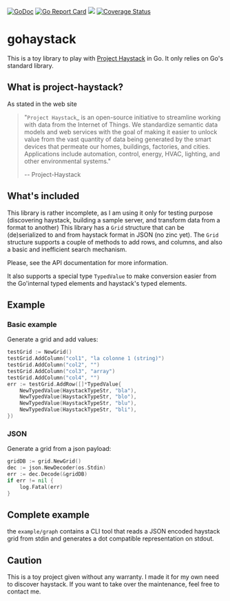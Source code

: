 [![GoDoc](https://godoc.org/github.com/owulveryck/gohaystack?status.svg)](https://pkg.go.dev/github.com/owulveryck/gohaystack?tab=doc) [![Go Report Card](https://goreportcard.com/badge/github.com/owulveryck/gohaystack)](https://goreportcard.com/report/github.com/owulveryck/gohaystack)
![](https://github.com/owulveryck/gohaystack/workflows/Go/badge.svg)
[![Coverage Status](https://coveralls.io/repos/github/owulveryck/gohaystack/badge.svg?branch=master)](https://coveralls.io/github/owulveryck/gohaystack?branch=master)

# gohaystack

This is a toy library to play with [Project Haystack](https://project-haystack.org/) in Go. It only relies on Go's standard library.

## What is project-haystack?

As stated in the web site

> "`Project Haystack`_ is an open-source initiative to streamline
> working with data from the Internet of Things. We standardize
> semantic data models and web services with the goal of making
> it easier to unlock value from the vast quantity of data being
> generated by the smart devices that permeate our homes, buildings,
> factories, and cities. Applications include automation, control,
> energy, HVAC, lighting, and other environmental systems."
>
> -- Project-Haystack

## What's included

This library is rather incomplete, as I am using it only for testing purpose (discovering haystack, building a sample server, and transform data from a format to another)
This library has a `Grid` structure that can be (de)serialized to and from haystack format in JSON (no zinc yet).
The `Grid` structure supports a couple of methods to add rows, and columns, and also a basic and inefficient search mechanism.

Please, see the API documentation for more information.

It also supports a special type `TypedValue` to make conversion easier from the Go'internal typed elements and haystack's typed elements.

## Example

### Basic example

Generate a grid and add values:

```go
testGrid := NewGrid()
testGrid.AddColumn("col1", "la colonne 1 (string)")
testGrid.AddColumn("col2", "")
testGrid.AddColumn("col3", "array")
testGrid.AddColumn("col4", "")
err := testGrid.AddRow([]*TypedValue{
    NewTypedValue(HaystackTypeStr, "bla"),
    NewTypedValue(HaystackTypeStr, "blo"),
    NewTypedValue(HaystackTypeStr, "blu"),
    NewTypedValue(HaystackTypeStr, "bli"),
})
```

### JSON

Generate a grid from a json payload:
```go
gridDB := grid.NewGrid()
dec := json.NewDecoder(os.Stdin)
err := dec.Decode(&gridDB)
if err != nil {
    log.Fatal(err)
}
```

## Complete example

the `example/graph` contains a CLI tool that reads a JSON encoded haystack grid from stdin and generates a dot compatible representation on stdout.

## Caution

This is a toy project given without any warranty. I made it for my own need to discover haystack.
If you want to take over the maintenance, feel free to contact me.
